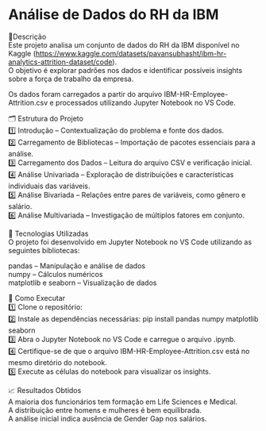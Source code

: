 # Análise de Dados do RH da IBM

📌Descrição  
Este projeto analisa um conjunto de dados do RH da IBM disponível no Kaggle (https://www.kaggle.com/datasets/pavansubhasht/ibm-hr-analytics-attrition-dataset/code).  
O objetivo é explorar padrões nos dados e identificar possíveis insights sobre a força de trabalho da empresa.  
  
Os dados foram carregados a partir do arquivo IBM-HR-Employee-Attrition.csv e processados utilizando Jupyter Notebook no VS Code.  
  
🗂️ Estrutura do Projeto  
1️⃣ Introdução – Contextualização do problema e fonte dos dados.  
2️⃣ Carregamento de Bibliotecas – Importação de pacotes essenciais para a análise.  
3️⃣ Carregamento dos Dados – Leitura do arquivo CSV e verificação inicial.  
4️⃣ Análise Univariada – Exploração de distribuições e características individuais das variáveis.  
5️⃣ Análise Bivariada – Relações entre pares de variáveis, como gênero e salário.  
6️⃣ Análise Multivariada – Investigação de múltiplos fatores em conjunto.  
  
📌 Tecnologias Utilizadas  
O projeto foi desenvolvido em Jupyter Notebook no VS Code utilizando as seguintes bibliotecas:  
  
pandas – Manipulação e análise de dados  
numpy – Cálculos numéricos  
matplotlib e seaborn – Visualização de dados  
  
🚀 Como Executar  
1️⃣ Clone o repositório:  
2️⃣ Instale as dependências necessárias:  pip install pandas numpy matplotlib seaborn  
3️⃣ Abra o Jupyter Notebook no VS Code e carregue o arquivo .ipynb.  
4️⃣ Certifique-se de que o arquivo IBM-HR-Employee-Attrition.csv está no mesmo diretório do notebook.  
5️⃣ Execute as células do notebook para visualizar os insights.  
  
📈 Resultados Obtidos  
A maioria dos funcionários tem formação em Life Sciences e Medical.  
A distribuição entre homens e mulheres é bem equilibrada.  
A análise inicial indica ausência de Gender Gap nos salários.  
